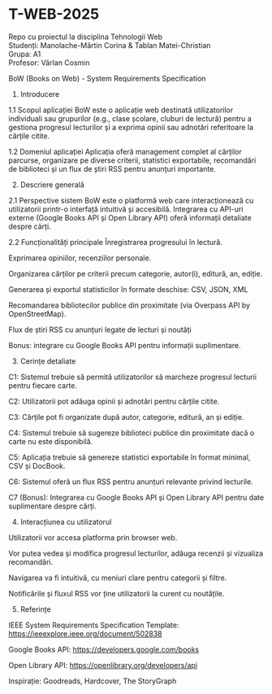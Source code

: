 # T-WEB-2025

Repo cu proiectul la disciplina Tehnologii Web  
Studenți: Manolache-Mărtin Corina & Tablan Matei-Christian  
Grupa: A1  
Profesor: Vârlan Cosmin  

BoW (Books on Web) - System Requirements Specification
1. Introducere

1.1 Scopul aplicației
   BoW este o aplicație web destinată utilizatorilor individuali sau grupurilor (e.g., clase școlare, cluburi de lectură) pentru a gestiona progresul lecturilor și a exprima opinii sau adnotări referitoare la cărțile citite.

1.2 Domeniul aplicației
Aplicația oferă management complet al cărților parcurse, organizare pe diverse criterii, statistici exportabile, recomandări de biblioteci și un flux de știri RSS pentru anunțuri importante.

2. Descriere generală

2.1 Perspective sistem
   BoW este o platformă web care interacționează cu utilizatorii printr-o interfață intuitivă și accesibilă. Integrarea cu API-uri externe (Google Books API și Open Library API) oferă informații detaliate despre cărți.

2.2 Funcționalități principale
Înregistrarea progresului în lectură.

Exprimarea opiniilor, recenziilor personale.

Organizarea cărților pe criterii precum categorie, autor(i), editură, an, ediție.

Generarea și exportul statisticilor în formate deschise: CSV, JSON, XML

Recomandarea bibliotecilor publice din proximitate (via Overpass API by OpenStreetMap).

Flux de știri RSS cu anunțuri legate de lecturi și noutăți

Bonus: integrare cu Google Books API pentru informații suplimentare.

3. Cerințe detaliate
   
C1: Sistemul trebuie să permită utilizatorilor să marcheze progresul lecturii pentru fiecare carte.

C2: Utilizatorii pot adăuga opinii și adnotări pentru cărțile citite.

C3: Cărțile pot fi organizate după autor, categorie, editură, an și ediție.

C4: Sistemul trebuie să sugereze biblioteci publice din proximitate dacă o carte nu este disponibilă.

C5: Aplicația trebuie să genereze statistici exportabile în format minimal, CSV și DocBook.

C6: Sistemul oferă un flux RSS pentru anunțuri relevante privind lecturile.

C7 (Bonus): Integrarea cu Google Books API și Open Library API pentru date suplimentare despre cărți.


4. Interacțiunea cu utilizatorul

Utilizatorii vor accesa platforma prin browser web.

Vor putea vedea și modifica progresul lecturilor, adăuga recenzii și vizualiza recomandări.

Navigarea va fi intuitivă, cu meniuri clare pentru categorii și filtre.

Notificările și fluxul RSS vor ține utilizatorii la curent cu noutățile.

5. Referințe

IEEE System Requirements Specification Template: https://ieeexplore.ieee.org/document/502838

Google Books API: https://developers.google.com/books

Open Library API: https://openlibrary.org/developers/api

Inspirație: Goodreads, Hardcover, The StoryGraph